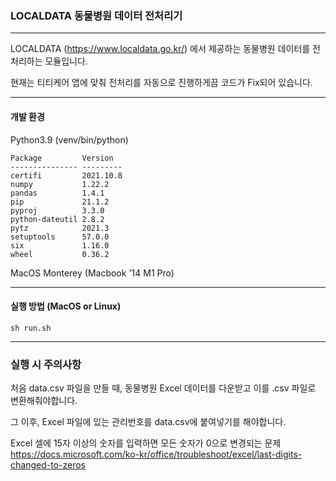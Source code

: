 ### LOCALDATA 동물병원 데이터 전처리기

---

LOCALDATA (https://www.localdata.go.kr/) 에서 제공하는 동물병원 데이터를 전처리하는 모듈입니다.

현재는 티티케어 앱에 맞춰 전처리를 자동으로 진행하게끔 코드가 Fix되어 있습니다.

---

#### 개발 환경

Python3.9 (venv/bin/python)

```
Package         Version
--------------- ---------
certifi         2021.10.8
numpy           1.22.2
pandas          1.4.1
pip             21.1.2
pyproj          3.3.0
python-dateutil 2.8.2
pytz            2021.3
setuptools      57.0.0
six             1.16.0
wheel           0.36.2
```

MacOS Monterey (Macbook '14 M1 Pro)

---

#### 실행 방법 (MacOS or Linux)

```
sh run.sh
```

---

### 실행 시 주의사항

처음 data.csv 파일을 만들 때, 동물병원 Excel 데이터를 다운받고 이를 .csv 파일로 변환해줘야합니다.

그 이후, Excel 파일에 있는 관리번호를 data.csv에 붙여넣기를 해야합니다.

Excel 셀에 15자 이상의 숫자를 입력하면 모든 숫자가 0으로 변경되는 문제
https://docs.microsoft.com/ko-kr/office/troubleshoot/excel/last-digits-changed-to-zeros
